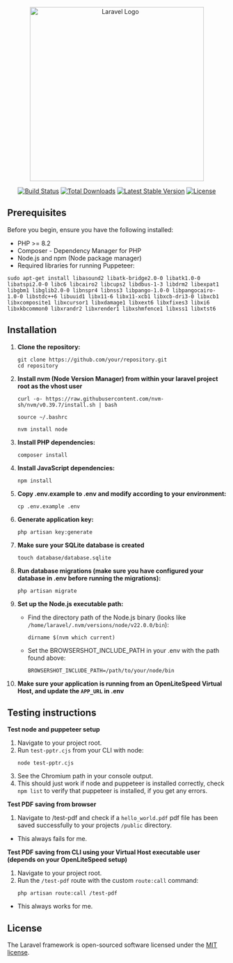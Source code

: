 <p align="center"><a href="https://laravel.com" target="_blank"><img src="https://raw.githubusercontent.com/laravel/art/master/logo-lockup/5%20SVG/2%20CMYK/1%20Full%20Color/laravel-logolockup-cmyk-red.svg" width="400" alt="Laravel Logo"></a></p>

<p align="center">
<a href="https://github.com/laravel/framework/actions"><img src="https://github.com/laravel/framework/workflows/tests/badge.svg" alt="Build Status"></a>
<a href="https://packagist.org/packages/laravel/framework"><img src="https://img.shields.io/packagist/dt/laravel/framework" alt="Total Downloads"></a>
<a href="https://packagist.org/packages/laravel/framework"><img src="https://img.shields.io/packagist/v/laravel/framework" alt="Latest Stable Version"></a>
<a href="https://packagist.org/packages/laravel/framework"><img src="https://img.shields.io/packagist/l/laravel/framework" alt="License"></a>
</p>

## Prerequisites

Before you begin, ensure you have the following installed:
- PHP >= 8.2
- Composer - Dependency Manager for PHP
- Node.js and npm (Node package manager)
- Required libraries for running Puppeteer:
```
sudo apt-get install libasound2 libatk-bridge2.0-0 libatk1.0-0 libatspi2.0-0 libc6 libcairo2 libcups2 libdbus-1-3 libdrm2 libexpat1 libgbm1 libglib2.0-0 libnspr4 libnss3 libpango-1.0-0 libpangocairo-1.0-0 libstdc++6 libuuid1 libx11-6 libx11-xcb1 libxcb-dri3-0 libxcb1 libxcomposite1 libxcursor1 libxdamage1 libxext6 libxfixes3 libxi6 libxkbcommon0 libxrandr2 libxrender1 libxshmfence1 libxss1 libxtst6
```



## Installation

1. **Clone the repository:**
   ```
   git clone https://github.com/your/repository.git
   cd repository
   ```

2. **Install nvm (Node Version Manager) from within your laravel project root as the vhost user**
    ```
    curl -o- https://raw.githubusercontent.com/nvm-sh/nvm/v0.39.7/install.sh | bash
    ```
    ```
    source ~/.bashrc
    ```
    ```
    nvm install node
    ```

3. **Install PHP dependencies:**
   ```
   composer install
   ```

4. **Install JavaScript dependencies:**
   ```
   npm install
   ```

5. **Copy .env.example to .env and modify according to your environment:**
   ```
   cp .env.example .env
   ```

6. **Generate application key:**
   ```
   php artisan key:generate
   ```

7. **Make sure your SQLite database is created**
   ```
   touch database/database.sqlite
   ```
8. **Run database migrations (make sure you have configured your database in .env before running the migrations):**
   ```
   php artisan migrate
   ```

9. **Set up the Node.js executable path:**
   - Find the directory path of the Node.js binary (looks like `/home/laravel/.nvm/versions/node/v22.0.0/bin`):
     ```
     dirname $(nvm which current)
     ```
   - Set the BROWSERSHOT_INCLUDE_PATH in your .env with the path found above:
     ```
     BROWSERSHOT_INCLUDE_PATH=/path/to/your/node/bin
     ```

10. **Make sure your application is running from an OpenLiteSpeed Virtual Host, and update the `APP_URL` in .env**

## Testing instructions

**Test node and puppeteer setup**
1. Navigate to your project root.
2. Run `test-pptr.cjs` from your CLI with node:
    ```
    node test-pptr.cjs
    ```
4. See the Chromium path in your console output.
3. This should just work if node and puppeteer is installed correctly, check `npm list` to verify that puppeteer is installed, if you get any errors.

**Test PDF saving from browser**
1. Navigate to /test-pdf and check if a `hello_world.pdf` pdf file has been saved successfully to your projects `/public` directory.
- This always fails for me.

**Test PDF saving from CLI using your Virtual Host executable user (depends on your OpenLiteSpeed setup)**
1. Navigate to your project root.
2. Run the `/test-pdf` route with the custom `route:call` command:
    ```
    php artisan route:call /test-pdf
    ```
- This always works for me.

## License

The Laravel framework is open-sourced software licensed under the [MIT license](https://opensource.org/licenses/MIT).
